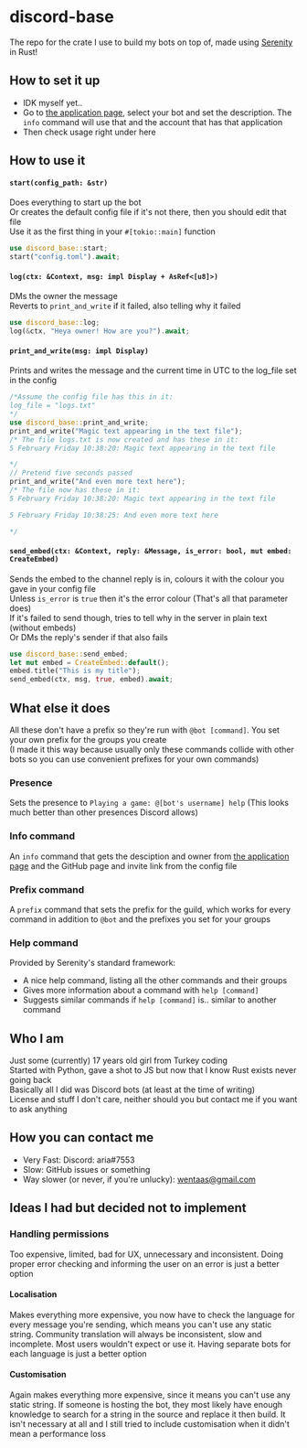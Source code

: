# discord-base
The repo for the crate I use to build my bots on top of, made using [Serenity](https://github.com/serenity-rs/serenity) in Rust!  

## How to set it up
- IDK myself yet..
- Go to [the application page](https://discord.com/developers/applications), select your bot and set the description. The `info` command will use that and the account that has that application
- Then check usage right under here

## How to use it
#### `start(config_path: &str)`
Does everything to start up the bot  
Or creates the default config file if it's not there, then you should edit that file  
Use it as the first thing in your `#[tokio::main]` function
```rust
use discord_base::start;
start("config.toml").await;
```
#### `log(ctx: &Context, msg: impl Display + AsRef<[u8]>)`
DMs the owner the message  
Reverts to `print_and_write` if it failed, also telling why it failed
```rust
use discord_base::log;
log(&ctx, "Heya owner! How are you?").await;
```
#### `print_and_write(msg: impl Display)`
Prints and writes the message and the current time in UTC to the log_file set in the config
```rust
/*Assume the config file has this in it:
log_file = "logs.txt"
*/
use discord_base::print_and_write;
print_and_write("Magic text appearing in the text file");
/* The file logs.txt is now created and has these in it:
5 February Friday 10:38:20: Magic text appearing in the text file

*/
// Pretend five seconds passed
print_and_write("And even more text here");
/* The file now has these in it:
5 February Friday 10:38:20: Magic text appearing in the text file

5 February Friday 10:38:25: And even more text here

*/
```
#### `send_embed(ctx: &Context, reply: &Message, is_error: bool, mut embed: CreateEmbed)`
Sends the embed to the channel reply is in, colours it with the colour you gave in your config file  
Unless `is_error` is `true` then it's the error colour (That's all that parameter does)  
If it's failed to send though, tries to tell why in the server in plain text (without embeds)  
Or DMs the reply's sender if that also fails
```rust
use discord_base::send_embed;
let mut embed = CreateEmbed::default();
embed.title("This is my title");
send_embed(ctx, msg, true, embed).await;
```

## What else it does
All these don't have a prefix so they're run with `@bot [command]`. You set your own prefix for the groups you create  
(I made it this way because usually only these commands collide with other bots so you can use convenient prefixes for your own commands)
### Presence
Sets the presence to `Playing a game: @[bot's username] help` (This looks much better than other presences Discord allows)
### Info command
An `info` command that gets the desciption and owner from [the application page](https://discord.com/developers/applications) and the GitHub page and invite link from the config file
### Prefix command
A `prefix` command that sets the prefix for the guild, which works for every command in addition to `@bot` and the prefixes you set for your groups
### Help command
Provided by Serenity's standard framework:
- A nice help command, listing all the other commands and their groups
- Gives more information about a command with `help [command]`
- Suggests similar commands if `help [command]` is.. similar to another command

## Who I am
Just some (currently) 17 years old girl from Turkey coding  
Started with Python, gave a shot to JS but now that I know Rust exists never going back  
Basically all I did was Discord bots (at least at the time of writing)  
License and stuff I don't care, neither should you but contact me if you want to ask anything

## How you can contact me
- Very Fast: Discord: aria#7553
- Slow: GitHub issues or something
- Way slower (or never, if you're unlucky): wentaas@gmail.com


## Ideas I had but decided not to implement
### Handling permissions
Too expensive, limited, bad for UX, unnecessary and inconsistent. Doing proper error checking and informing the user on an error is just a better option
#### Localisation
Makes everything more expensive, you now have to check the language for every message you're sending, which means you can't use any static string. Community translation will always be inconsistent, slow and incomplete. Most users wouldn't expect or use it. Having separate bots for each language is just a better option
#### Customisation
Again makes everything more expensive, since it means you can't use any static string. If someone is hosting the bot, they most likely have enough knowledge to search for a string in the source and replace it then build. It isn't necessary at all and I still tried to include customisation when it didn't mean a performance loss
